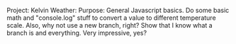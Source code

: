 Project: Kelvin Weather:
Purpose: General Javascript basics. Do some basic math and "console.log" stuff to convert a value to different temperature scale. Also, why not use a new branch, right? Show that I know what a branch is and everything. Very impressive, yes?